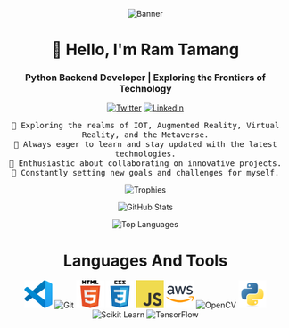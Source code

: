 <p align="center">
  <img src="https://github.com/Ramtamang-2058/Ramtamang-2058/blob/main/assets/banner.png" alt="Banner">
</p>

<h1 align="center">👋 Hello, I'm Ram Tamang</h1>

<h3 align="center">Python Backend Developer | Exploring the Frontiers of Technology</h3>

<p align="center">
  <a href="https://twitter.com/your_twitter_handle"><img alt="Twitter" src="https://img.shields.io/twitter/follow/your_twitter_handle?style=for-the-badge&logo=twitter&logoColor=white&color=blue"></a>
  <a href="https://www.linkedin.com/in/your_linkedin_profile"><img alt="LinkedIn" src="https://img.shields.io/badge/LinkedIn-Connect-blue?style=for-the-badge&logo=linkedin&logoColor=white"></a>
</p>

<p align="center">
  <samp>
    🔭 Exploring the realms of IOT, Augmented Reality, Virtual Reality, and the Metaverse. <br>
    🌱 Always eager to learn and stay updated with the latest technologies. <br>
    👯 Enthusiastic about collaborating on innovative projects. <br>
    🥅 Constantly setting new goals and challenges for myself.
  </samp>
</p>

<p align="center">
  <img src="https://github-profile-trophy.vercel.app/?username=Ramtamang-2058&theme=gruvbox" alt="Trophies">
</p>

<p align="center">
  <img src="https://github-readme-stats.vercel.app/api/?username=Ramtamang-2058&count_private=true&theme=algolia&show_icons=true" alt="GitHub Stats">
</p>

<p align="center">
  <img src="https://github-readme-stats.vercel.app/api/top-langs/?username=Ramtamang-2058&layout=compact&theme=algolia" alt="Top Languages">
</p>

<h1 align="center">Languages And Tools</h1>

<p align="center">
  <img alt="Visual Studio Code" width="50" src="https://raw.githubusercontent.com/github/explore/80688e429a7d4ef2fca1e82350fe8e3517d3494d/topics/visual-studio-code/visual-studio-code.png" />
  <img alt="Git" width="50" src="https://www.vectorlogo.zone/logos/git-scm/git-scm-icon.svg" />
  <img alt="HTML5" width="50" src="https://raw.githubusercontent.com/github/explore/80688e429a7d4ef2fca1e82350fe8e3517d3494d/topics/html/html.png"/>
  <img alt="CSS3" width="50" src="https://raw.githubusercontent.com/github/explore/80688e429a7d4ef2fca1e82350fe8e3517d3494d/topics/css/css.png"/>
  <img alt="JavaScript" width="50" src="https://raw.githubusercontent.com/github/explore/80688e429a7d4ef2fca1e82350fe8e3517d3494d/topics/javascript/javascript.png" />
  <img alt="AWS" width="50" src="https://raw.githubusercontent.com/devicons/devicon/master/icons/amazonwebservices/amazonwebservices-original-wordmark.svg" />
  <img alt="OpenCV" width="50" src="https://www.vectorlogo.zone/logos/opencv/opencv-icon.svg" /> 
  <img alt="Python" width="50" src="https://raw.githubusercontent.com/devicons/devicon/master/icons/python/python-original.svg" />
  <img alt="Scikit Learn" width="50" src="https://upload.wikimedia.org/wikipedia/commons/0/05/Scikit_learn_logo_small.svg" />
  <img alt="TensorFlow" width="50" src="https://www.vectorlogo.zone/logos/tensorflow/tensorflow-icon.svg" />
</p>
